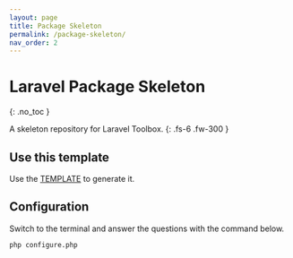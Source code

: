 ```yaml
---
layout: page
title: Package Skeleton
permalink: /package-skeleton/
nav_order: 2
---
```


# Laravel Package Skeleton
{: .no_toc }

A skeleton repository for Laravel Toolbox.
{: .fs-6 .fw-300 }

## Use this template

Use the [TEMPLATE](https://github.com/laratoolbox/package-skeleton/generate) to generate it.

## Configuration

Switch to the terminal and answer the questions with the command below.

```
php configure.php
```
